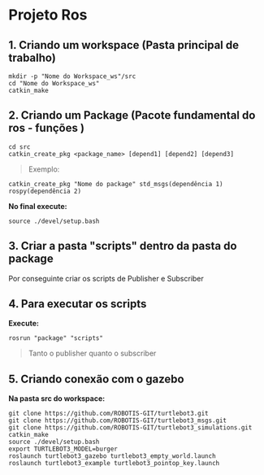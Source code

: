 #  Projeto Ros 

## 1. Criando um workspace (Pasta principal de trabalho) 
    mkdir -p "Nome do Workspace_ws"/src
    cd "Nome do Workspace_ws"
    catkin_make
  
  
## 2. Criando um Package (Pacote fundamental do ros - funções )
    cd src 
    catkin_create_pkg <package_name> [depend1] [depend2] [depend3]
> Exemplo:

    catkin_create_pkg "Nome do package" std_msgs(dependência 1) rospy(dependência 2)
 
 **No final execute:**
    
    source ./devel/setup.bash
 
## 3. Criar a pasta "scripts" dentro da pasta do package 
Por conseguinte criar os scripts de Publisher e Subscriber 

## 4. Para executar os scripts
**Execute:**

    rosrun "package" "scripts"
> Tanto o publisher quanto o subscriber 
    
## 5. Criando conexão com o gazebo
**Na pasta src do workspace:**

	git clone https://github.com/ROBOTIS-GIT/turtlebot3.git
	git clone https://github.com/ROBOTIS-GIT/turtlebot3_msgs.git
	git clone https://github.com/ROBOTIS-GIT/turtlebot3_simulations.git
    catkin_make
    source ./devel/setup.bash
    export TURTLEBOT3_MODEL=burger
    roslaunch turtlebot3_gazebo turtlebot3_empty_world.launch
    roslaunch turtlebot3_example turtlebot3_pointop_key.launch
 
 
